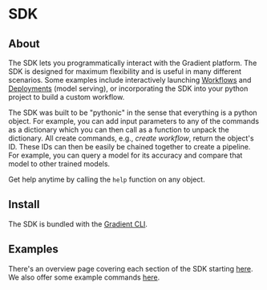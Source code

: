 # SDK

## About

The SDK lets you programmatically interact with the Gradient platform. The SDK is designed for maximum flexibility and is useful in many different scenarios. Some examples include interactively launching [Workflows](../../explore-train-deploy/workflows/) and [Deployments]() \(model serving\), or incorporating the SDK into your python project to build a custom workflow.  

The SDK was built to be "pythonic" in the sense that everything is a python object. For example, you can add input parameters to any of the commands as a dictionary which you can then call as a function to unpack the dictionary. All create commands, e.g., _create workflow_, return the object's ID. These IDs can then be easily be chained together to create a pipeline. For example, you can query a model for its accuracy and compare that model to other trained models. 

Get help anytime by calling the `help` function on any object.  

## Install

The SDK is bundled with the [Gradient CLI](../../get-started/quick-start/install-the-cli.md).  

## Examples

There's an overview page covering each section of the SDK starting [here](projects-client.md).  We also offer some example commands [here](sdk-tutorial.md).

